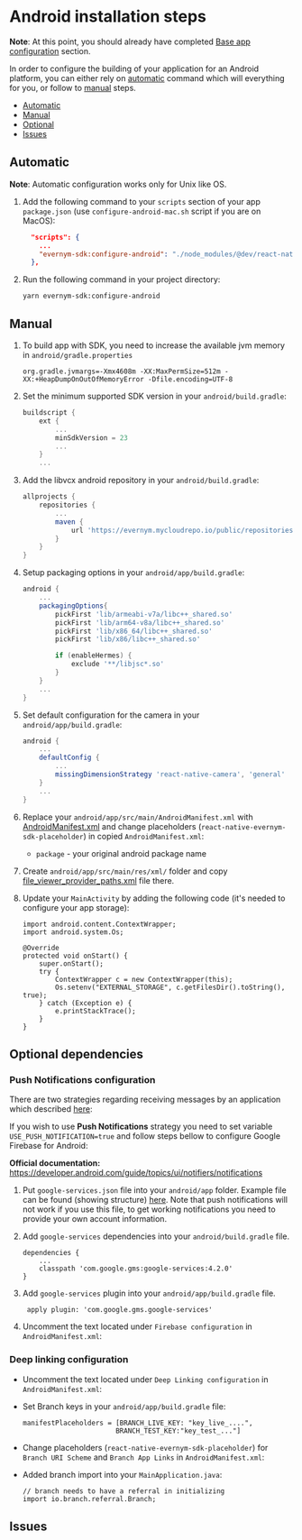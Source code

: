 # Android installation steps

**Note**: At this point, you should already have completed [Base app configuration](../README.md#base-app-configuration) section.

In order to configure the building of your application for an Android platform, you can either rely on [automatic](#automatic) command which will everything for you, or follow to [manual](#manual) steps.

  * [Automatic](#automatic)
  * [Manual](#manual)
  * [Optional](#optional-dependencies)
  * [Issues](#issues)

## Automatic

**Note**: Automatic configuration works only for Unix like OS.

1. Add the following command to your `scripts` section of your app `package.json` (use `configure-android-mac.sh` script if you are on MacOS):

    ```json
      "scripts": {
        ...
        "evernym-sdk:configure-android": "./node_modules/@dev/react-native-evernym-sdk/files/android/configure-android.sh"
      },
    ```

1. Run the following command in your project directory:
    ```shell
    yarn evernym-sdk:configure-android
    ```

## Manual

1. To build app with SDK, you need to increase the available jvm memory in `android/gradle.properties`

    ```properties
    org.gradle.jvmargs=-Xmx4608m -XX:MaxPermSize=512m -XX:+HeapDumpOnOutOfMemoryError -Dfile.encoding=UTF-8
    ```

1. Set the minimum supported SDK version in your `android/build.gradle`:
    ```groovy
    buildscript {
        ext {
            ...
            minSdkVersion = 23
            ...
        }
        ...
    ```

1. Add the libvcx android repository in your `android/build.gradle`:
    ```groovy
    allprojects {
        repositories {
            ...
            maven {
                url 'https://evernym.mycloudrepo.io/public/repositories/libvcx-android'
            }
        }
    }
    ```

1. Setup packaging options in your `android/app/build.gradle`:
   ```groovy
   android {
       ...
       packagingOptions{
           pickFirst 'lib/armeabi-v7a/libc++_shared.so'
           pickFirst 'lib/arm64-v8a/libc++_shared.so'
           pickFirst 'lib/x86_64/libc++_shared.so'
           pickFirst 'lib/x86/libc++_shared.so'
   
           if (enableHermes) {
               exclude '**/libjsc*.so'
           }
       }
       ...
   }
   ```

1. Set default configuration for the camera in your `android/app/build.gradle`:
   ```groovy
   android {
       ...
       defaultConfig {
           ...
           missingDimensionStrategy 'react-native-camera', 'general'
       }
       ...
   }
   ```
   
1. Replace your `android/app/src/main/AndroidManifest.xml` with [AndroidManifest.xml](files/android/AndroidManifest.xml) and  change placeholders (`react-native-evernym-sdk-placeholder`) in copied `AndroidManifest.xml`:
    * `package` - your original android package name
   
1. Create `android/app/src/main/res/xml/` folder and copy [file_viewer_provider_paths.xml](files/android/file_viewer_provider_paths.xml) file there.

1. Update your `MainActivity` by adding the following code (it's needed to configure your app storage): 
    ```
    import android.content.ContextWrapper;
    import android.system.Os;
    ```
    ```
    @Override
    protected void onStart() {
        super.onStart();
        try {
            ContextWrapper c = new ContextWrapper(this);
            Os.setenv("EXTERNAL_STORAGE", c.getFilesDir().toString(), true);
        } catch (Exception e) {
            e.printStackTrace();
        }
    }
   ```

## Optional dependencies

### Push Notifications configuration

There are two strategies regarding receiving messages by an application which described [here](./Customization.md#receiving-message):

If you wish to use **Push Notifications** strategy you need to set variable `USE_PUSH_NOTIFICATION=true` and follow steps bellow to configure Google Firebase for Android:

**Official documentation:** https://developer.android.com/guide/topics/ui/notifiers/notifications

1. Put `google-services.json` file into your `android/app` folder. 
Example file can be found (showing structure) [here](files/android/google-services.json). 
Note that push notifications will not work if you use this file, to get working notifications you need to provide your own account information.

1. Add `google-services` dependencies into your `android/build.gradle` file.
    ```
    dependencies {
        ...
        classpath 'com.google.gms:google-services:4.2.0'
    }
    ```
1. Add `google-services` plugin into your `android/app/build.gradle` file.
    ```
     apply plugin: 'com.google.gms.google-services'
    ```
1. Uncomment the text located under `Firebase configuration` in `AndroidManifest.xml`:

### Deep linking configuration

* Uncomment the text located under `Deep Linking configuration` in `AndroidManifest.xml`:

* Set Branch keys in your `android/app/build.gradle` file:
    ```
   manifestPlaceholders = [BRANCH_LIVE_KEY: "key_live_....",
                           BRANCH_TEST_KEY:"key_test_..."]
   ```

* Change placeholders (`react-native-evernym-sdk-placeholder`) for `Branch URI Scheme` and `Branch App Links` in `AndroidManifest.xml`:

* Added branch import into your `MainApplication.java`:
    ```
   // branch needs to have a referral in initializing
   import io.branch.referral.Branch;
   ```
  
## Issues
